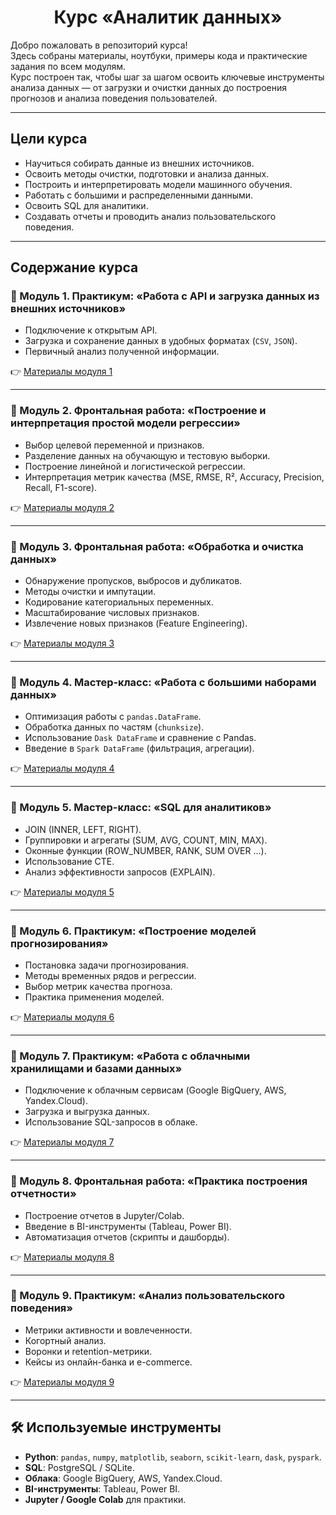# <div align='center'> Курс «Аналитик данных» </div>

Добро пожаловать в репозиторий курса!  
Здесь собраны материалы, ноутбуки, примеры кода и практические задания по всем модулям.  
Курс построен так, чтобы шаг за шагом освоить ключевые инструменты анализа данных — от загрузки и очистки данных до построения прогнозов и анализа поведения пользователей.  

---

## Цели курса
- Научиться собирать данные из внешних источников.
- Освоить методы очистки, подготовки и анализа данных.
- Построить и интерпретировать модели машинного обучения.
- Работать с большими и распределенными данными.
- Освоить SQL для аналитики.
- Создавать отчеты и проводить анализ пользовательского поведения.

---

## Содержание курса

### 🔹 Модуль 1. Практикум: «Работа с API и загрузка данных из внешних источников»
- Подключение к открытым API.
- Загрузка и сохранение данных в удобных форматах (`CSV`, `JSON`).
- Первичный анализ полученной информации.
  
👉 [Материалы модуля 1](https://github.com/marashot96/Lections/tree/main/AnalisysCMI/01_API)

---

### 🔹 Модуль 2. Фронтальная работа: «Построение и интерпретация простой модели регрессии»
- Выбор целевой переменной и признаков.
- Разделение данных на обучающую и тестовую выборки.
- Построение линейной и логистической регрессии.
- Интерпретация метрик качества (MSE, RMSE, R², Accuracy, Precision, Recall, F1-score).
  
👉 [Материалы модуля 2]([./module_2](https://github.com/marashot96/Lections/tree/main/AnalisysCMI/02_Reg))

---

### 🔹 Модуль 3. Фронтальная работа: «Обработка и очистка данных»
- Обнаружение пропусков, выбросов и дубликатов.
- Методы очистки и импутации.
- Кодирование категориальных переменных.
- Масштабирование числовых признаков.
- Извлечение новых признаков (Feature Engineering).

👉 [Материалы модуля 3](./module_3)

---

### 🔹 Модуль 4. Мастер-класс: «Работа с большими наборами данных»
- Оптимизация работы с `pandas.DataFrame`.
- Обработка данных по частям (`chunksize`).
- Использование `Dask DataFrame` и сравнение с Pandas.
- Введение в `Spark DataFrame` (фильтрация, агрегации).
  
👉 [Материалы модуля 4](./module_4)

---

### 🔹 Модуль 5. Мастер-класс: «SQL для аналитиков»
- JOIN (INNER, LEFT, RIGHT).
- Группировки и агрегаты (SUM, AVG, COUNT, MIN, MAX).
- Оконные функции (ROW_NUMBER, RANK, SUM OVER …).
- Использование CTE.
- Анализ эффективности запросов (EXPLAIN).
  
👉 [Материалы модуля 5](./module_5)

---

### 🔹 Модуль 6. Практикум: «Построение моделей прогнозирования»
- Постановка задачи прогнозирования.
- Методы временных рядов и регрессии.
- Выбор метрик качества прогноза.
- Практика применения моделей.
  
👉 [Материалы модуля 6](./module_6)

---

### 🔹 Модуль 7. Практикум: «Работа с облачными хранилищами и базами данных»
- Подключение к облачным сервисам (Google BigQuery, AWS, Yandex.Cloud).
- Загрузка и выгрузка данных.
- Использование SQL-запросов в облаке.
  
👉 [Материалы модуля 7](./module_7)

---

### 🔹 Модуль 8. Фронтальная работа: «Практика построения отчетности»
- Построение отчетов в Jupyter/Colab.
- Введение в BI-инструменты (Tableau, Power BI).
- Автоматизация отчетов (скрипты и дашборды).
  
👉 [Материалы модуля 8](./module_8)

---

### 🔹 Модуль 9. Практикум: «Анализ пользовательского поведения»
- Метрики активности и вовлеченности.
- Когортный анализ.
- Воронки и retention-метрики.
- Кейсы из онлайн-банка и e-commerce.
  
👉 [Материалы модуля 9](./module_9)

---

## 🛠 Используемые инструменты
- **Python**: `pandas`, `numpy`, `matplotlib`, `seaborn`, `scikit-learn`, `dask`, `pyspark`.
- **SQL**: PostgreSQL / SQLite.
- **Облака**: Google BigQuery, AWS, Yandex.Cloud.
- **BI-инструменты**: Tableau, Power BI.
- **Jupyter / Google Colab** для практики.
